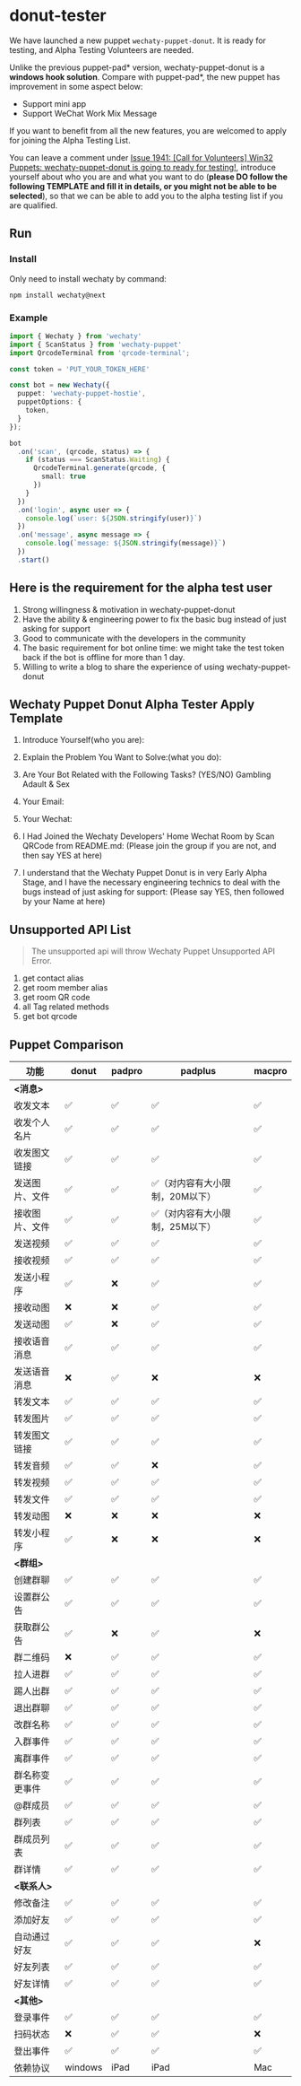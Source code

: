 # donut-tester

We have launched a new puppet `wechaty-puppet-donut`. It is ready for testing, and Alpha Testing Volunteers are needed.

Unlike the previous puppet-pad* version, wechaty-puppet-donut is a **windows hook solution**. Compare with puppet-pad*, the new puppet has improvement in some aspect below:

- Support mini app
- Support WeChat Work Mix Message

If you want to benefit from all the new features, you are welcomed to apply for joining the Alpha Testing List.

You can leave a comment under [Issue 1941: [Call for Volunteers] Win32 Puppets: wechaty-puppet-donut is going to ready for testing!](https://github.com/wechaty/wechaty/issues/1941), introduce yourself about who you are and what you want to do (**please DO follow the following TEMPLATE and fill it in details, or you might not be able to be selected**), so that we can be able to add you to the alpha testing list if you are qualified.

## Run

### Install
Only need to install wechaty by command:
```
npm install wechaty@next
```

### Example
```ts
import { Wechaty } from 'wechaty'
import { ScanStatus } from 'wechaty-puppet'
import QrcodeTerminal from 'qrcode-terminal';

const token = 'PUT_YOUR_TOKEN_HERE'

const bot = new Wechaty({
  puppet: 'wechaty-puppet-hostie',
  puppetOptions: {
    token,
  }
});

bot
  .on('scan', (qrcode, status) => {
    if (status === ScanStatus.Waiting) {
      QrcodeTerminal.generate(qrcode, {
        small: true
      })
    }
  })
  .on('login', async user => {
    console.log(`user: ${JSON.stringify(user)}`)
  })
  .on('message', async message => {
    console.log(`message: ${JSON.stringify(message)}`)
  })
  .start()
```

## Here is the requirement for the alpha test user

1. Strong willingness & motivation in wechaty-puppet-donut
2. Have the ability & engineering power to fix the basic bug instead of just asking for support
3. Good to communicate with the developers in the community
4. The basic requirement for bot online time: we might take the test token back if the bot is offline for more than 1 day.
5. Willing to write a blog to share the experience of using wechaty-puppet-donut

## Wechaty Puppet Donut Alpha Tester Apply Template

1. Introduce Yourself(who you are):

2. Explain the Problem You Want to Solve:(what you do):

3. Are Your Bot Related with the Following Tasks? (YES/NO)
Gambling
Adault & Sex

4. Your Email:

5. Your Wechat:

6. I Had Joined the Wechaty Developers' Home Wechat Room by Scan QRCode from README.md: (Please join the group if you are not, and then say YES at here)

7. I understand that the Wechaty Puppet Donut is in very Early Alpha Stage, and I have the necessary engineering technics to deal with the bugs instead of just asking for support: (Please say YES, then followed by your Name at here)

## Unsupported API List
> The unsupported api will throw Wechaty Puppet Unsupported API Error.

1. get contact alias
2. get room member alias
3. get room QR code
4. all Tag related methods
5. get bot qrcode


## Puppet Comparison

功能 | donut | padpro | padplus | macpro
---|---|---|---|---
 **<消息>**|  |  |
 收发文本| ✅ | ✅ |✅ |✅
 收发个人名片| ✅ | ✅ |✅ |✅
 收发图文链接| ✅ | ✅ |✅ |✅
 发送图片、文件| ✅ | ✅ | ✅（对内容有大小限制，20M以下） |✅
 接收图片、文件| ✅ | ✅ | ✅（对内容有大小限制，25M以下） |✅
 发送视频| ✅ | ✅ | ✅ | ✅
 接收视频| ✅ | ✅ | ✅ | ✅
 发送小程序| ✅ | ❌ | ✅ | ✅
 接收动图| ❌ | ❌ | ✅ | ✅
 发送动图| ✅ | ❌ | ✅ | ✅
 接收语音消息| ✅ | ✅ | ✅ | ✅
 发送语音消息| ❌ | ✅ | ❌ | ❌
 转发文本| ✅ | ✅ | ✅ | ✅
 转发图片| ✅ | ✅ | ✅ | ✅
 转发图文链接| ✅ | ✅ | ✅ | ✅
 转发音频| ✅ | ✅ | ❌ | ✅
 转发视频| ✅ | ✅ | ✅ | ✅
 转发文件| ✅ | ✅ | ✅ | ✅
 转发动图| ❌ | ❌ | ❌ | ❌
 转发小程序| ✅ | ❌ | ❌ | ❌
 **<群组>**|  |  |  |
 创建群聊|✅|✅|✅|✅
 设置群公告|✅|✅|✅|✅
 获取群公告|✅|❌|✅|❌
 群二维码|❌|✅|✅|✅
 拉人进群|✅|✅|✅|✅
 踢人出群|✅|✅|✅|✅
 退出群聊|✅|✅|✅|✅
 改群名称|✅|✅|✅|✅
 入群事件|✅|✅|✅|✅
 离群事件|✅|✅|✅|✅
 群名称变更事件|✅|✅|✅|✅
 @群成员|✅|✅|✅|✅
 群列表|✅|✅|✅|✅
 群成员列表|✅|✅|✅|✅
 群详情|✅|✅|✅|✅
 **<联系人>**|  |  |  |
 修改备注|✅|✅|✅|✅
 添加好友|✅|✅|✅|✅
 自动通过好友|✅|✅|✅|❌
 好友列表|✅|✅|✅|✅
 好友详情|✅|✅|✅|✅
 **<其他>**|  |  |  |
 登录事件|✅|✅|✅|✅
 扫码状态|❌|✅|✅|❌
 登出事件|✅|✅|✅|✅
 依赖协议|windows|iPad|iPad|Mac|